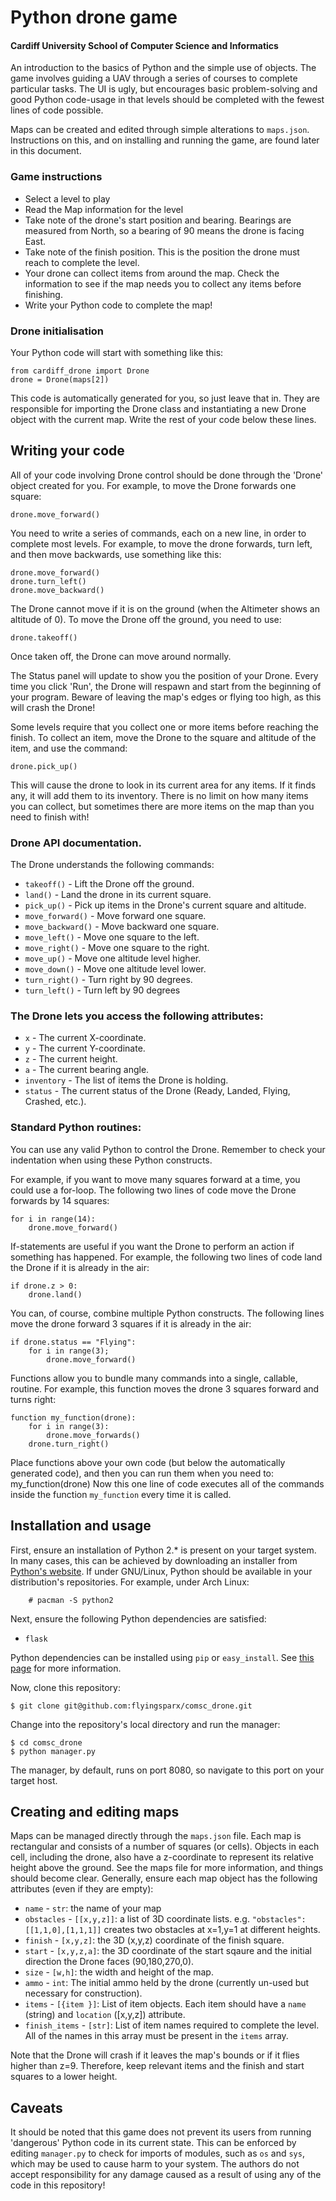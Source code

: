 # Python drone game
#### Cardiff University School of Computer Science and Informatics

An introduction to the basics of Python and the simple use of objects. The game involves guiding a UAV through a series of courses to complete particular tasks. The UI is ugly, but encourages basic problem-solving and good Python code-usage in that levels should be completed with the fewest lines of code possible.

Maps can be created and edited through simple alterations to `maps.json`. Instructions on this, and on installing and running the game, are found later in this document.

### Game instructions
- Select a level to play
- Read the Map information for the level
- Take note of the drone's start position and bearing. Bearings are measured from North, so a bearing of 90 means the drone is facing East.
- Take note of the finish position. This is the position the drone must reach to complete the level.
- Your drone can collect items from around the map. Check the information to see if the map needs you to collect any items before finishing.
- Write your Python code to complete the map!

### Drone initialisation 
Your Python code will start with something like this:

```
from cardiff_drone import Drone
drone = Drone(maps[2])
```
This code is automatically generated for you, so just leave that in. They are responsible for importing the Drone class and instantiating a new Drone object with the current map. Write the rest of your code below these lines.

## Writing your code
All of your code involving Drone control should be done through the 'Drone' object created for you. For example, to move the Drone forwards one square:

```
drone.move_forward()
```

You need to write a series of commands, each on a new line, in order to complete most levels. For example, to move the drone forwards, turn left, and then move backwards, use something like this:

```
drone.move_forward()
drone.turn_left()
drone.move_backward()
```
The Drone cannot move if it is on the ground (when the Altimeter shows an altitude of 0). To move the Drone off the ground, you need to use:

```
drone.takeoff()
```
Once taken off, the Drone can move around normally.

The Status panel will update to show you the position of your Drone. Every time you click 'Run', the Drone will respawn and start from the beginning of your program. Beware of leaving the map's edges or flying too high, as this will crash the Drone!

Some levels require that you collect one or more items before reaching the finish. To collect an item, move the Drone to the square and altitude of the item, and use the command:

```
drone.pick_up()
```
This will cause the drone to look in its current area for any items. If it finds any, it will add them to its inventory. There is no limit on how many items you can collect, but sometimes there are more items on the map than you need to finish with!

### Drone API documentation. 
The Drone understands the following commands:
- `takeoff()` - Lift the Drone off the ground.
- `land()` - Land the drone in its current square.
- `pick_up()` - Pick up items in the Drone's current square and altitude.
- `move_forward()` - Move forward one square.
- `move_backward()` - Move backward one square.
- `move_left()` - Move one square to the left.
- `move_right()` - Move one square to the right.
- `move_up()` - Move one altitude level higher.
- `move_down()` - Move one altitude level lower.
- `turn_right()` - Turn right by 90 degrees.
- `turn_left()` - Turn left by 90 degrees

### The Drone lets you access the following attributes:
- `x` - The current X-coordinate.
- `y` - The current Y-coordinate.
- `z` - The current height.
- `a` - The current bearing angle.
- `inventory` - The list of items the Drone is holding.
- `status` - The current status of the Drone (Ready, Landed, Flying, Crashed, etc.).


### Standard Python routines: 
You can use any valid Python to control the Drone. Remember to check your indentation when using these Python constructs.

For example, if you want to move many squares forward at a time, you could use a for-loop. The following two lines of code move the Drone forwards by 14 squares:

```
for i in range(14):
    drone.move_forward()
```

If-statements are useful if you want the Drone to perform an action if something has happened. For example, the following two lines of code land the Drone if it is already in the air:

```
if drone.z > 0:
    drone.land()
```

You can, of course, combine multiple Python constructs. The following lines move the drone forward 3 squares if it is already in the air:

```
if drone.status == "Flying":
    for i in range(3);
        drone.move_forward()
```

Functions allow you to bundle many commands into a single, callable, routine. For example, this function moves the drone 3 squares forward and turns right:

```
function my_function(drone):
    for i in range(3):
        drone.move_forwards()
    drone.turn_right()
```
Place functions above your own code (but below the automatically generated code), and then you can run them when you need to:
    my_function(drone)
Now this one line of code executes all of the commands inside the function `my_function` every time it is called.

## Installation and usage
First, ensure an installation of Python 2.\* is present on your target system. In many cases, this can be achieved by downloading an installer from [Python's website](https://www.python.org). If under GNU/Linux, Python should be available in your distribution's repositories. For example, under Arch Linux:

```
    # pacman -S python2
```
Next, ensure the following Python dependencies are satisfied:
- `flask`

Python dependencies can be installed using `pip` or `easy_install`. See [this page](https://pypi.python.org/pypi/pip) for more information.

Now, clone this repository:

```
$ git clone git@github.com:flyingsparx/comsc_drone.git
```
Change into the repository's local directory and run the manager:

```
$ cd comsc_drone
$ python manager.py
```
The manager, by default, runs on port 8080, so navigate to this port on your target host. 

## Creating and editing maps
Maps can be managed directly through the `maps.json` file. Each map is rectangular and consists of a number of squares (or cells). Objects in each cell, including the drone, also have a z-coordinate to represent its relative height above the ground. See the maps file for more information, and things should become clear. Generally, ensure each map object has the following attributes (even if they are empty):
- `name` - `str`: the name of your map 
- `obstacles` - `[[x,y,z]]`: a list of 3D coordinate lists. e.g. `"obstacles": [[1,1,0],[1,1,1]]` creates two obstacles at x=1,y=1 at different heights.
- `finish` - `[x,y,z]`: the 3D (x,y,z) coordinate of the finish square.
- `start` - `[x,y,z,a]`: the 3D coordinate of the start sqaure and the initial direction the Drone faces (90,180,270,0).
- `size` - `[w,h]`: the width and height of the map.
- `ammo` - `int`: The initial ammo held by the drone (currently un-used but necessary for construction).
- `items` - `[{item }]`: List of item objects. Each item should have a `name` (string) and `location` ([x,y,z]) attribute.
- `finish_items` - `[str]`: List of item names required to complete the level. All of the names in this array must be present in the `items` array.
 
Note that the Drone will crash if it leaves the map's bounds or if it flies higher than z=9. Therefore, keep relevant items and the finish and start squares to a lower height.

## Caveats
It should be noted that this game does not prevent its users from running 'dangerous' Python code in its current state. This can be enforced by editing `manager.py` to check for imports of modules, such as `os` and `sys`, which may be used to cause harm to your system. The authors do not accept responsibility for any damage caused as a result of using any of the code in this repository!
